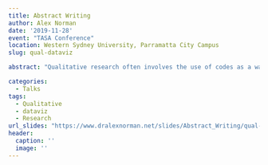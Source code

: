 ```yaml
---
title: Abstract Writing
author: Alex Norman
date: '2019-11-28'
event: "TASA Conference"
location: Western Sydney University, Parramatta City Campus
slug: qual-dataviz

abstract: "Qualitative research often involves the use of codes as a way to label and organize data. These codes become the basis of analysis and the way researchers both choose to understand and explain their data. While some qualitative software packages offer ways to view analytical choices, visualisation of analysis is not standard to either analytical or communicative steps in qualitative research. In contrast, data science practitioners have long argued for visualisation as a standard step in data analysis, arguing that it assists with understanding and aids transparent reporting. Using theories and practices from data science and qualitative analysis, this presentation will make a case for visualisation as a standard tool of analytical thinking in qualitative research, and will offer a solution that is both reproducible for researchers and visually simple for readers. Applying visualisation methods to qualitative analysis can help researchers better understand their data set, and offers an additional way to communicate one’s analyses and conclusions."

categories:
  - Talks
tags:
  - Qualitative
  - dataviz
  - Research
url_slides: "https://www.dralexnorman.net/slides/Abstract_Writing/qual-dataviz/visualising_qual_analysis.html#1"
header:
  caption: ''
  image: ''
---
```

